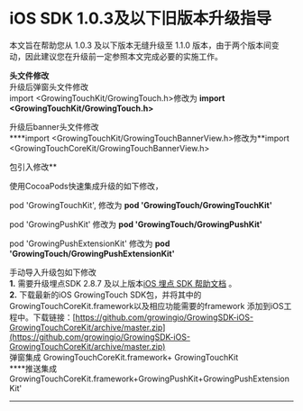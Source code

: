 # iOS SDK 1.0.3及以下旧版本升级指导

本文旨在帮助您从 1.0.3 及以下版本无缝升级至 1.1.0 版本，由于两个版本间变动，因此建议您在升级前一定参照本文完成必要的实施工作。  
  
**头文件修改**  
升级后弹窗头文件修改  
import &lt;GrowingTouchKit/GrowingTouch.h&gt;修改为 **import &lt;GrowingTouchKit/GrowingTouch.h&gt;**  
  
升级后banner头文件修改  
****import &lt;GrowingTouchKit/GrowingTouchBannerView.h&gt;修改为**import &lt;GrowingTouchCoreKit/GrowingTouchBannerView.h&gt;  
  
  
  
包引入修改**  
  
使用CocoaPods快速集成升级的如下修改，

pod 'GrowingTouchKit', 修改为  **pod 'GrowingTouch/GrowingTouchKit'**

pod 'GrowingPushKit'  修改为  **pod 'GrowingTouch/GrowingPushKit'**

pod 'GrowingPushExtensionKit' 修改为 **pod 'GrowingTouch/GrowingPushExtensionKit'**  
  
  
手动导入升级包如下修改  
**1.** 需要升级埋点SDK 2.8.7 及以上版本[iOS 埋点 SDK 帮助文档](https://docs.growingio.com/docs/sdk-integration/ios-sdk/ios-mai-dian-sdk) 。  
**2.** 下载最新的iOS GrowingTouch SDK包，并将其中的GrowingTouchCoreKit.framework以及相应功能需要的framework 添加到iOS工程中。下载链接：[https://github.com/growingio/GrowingSDK-iOS-GrowingTouchCoreKit/archive/master.zip](https://github.com/growingio/GrowingSDK-iOS-GrowingTouchCoreKit/archive/master.zip)  
 弹窗集成 GrowingTouchCoreKit.framework+ GrowingTouchKit  
 ****推送集成GrowingTouchCoreKit.framework+GrowingPushKit+GrowingPushExtensionKit'

  
  
****

